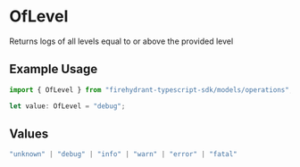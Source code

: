 # OfLevel

Returns logs of all levels equal to or above the provided level

## Example Usage

```typescript
import { OfLevel } from "firehydrant-typescript-sdk/models/operations";

let value: OfLevel = "debug";
```

## Values

```typescript
"unknown" | "debug" | "info" | "warn" | "error" | "fatal"
```